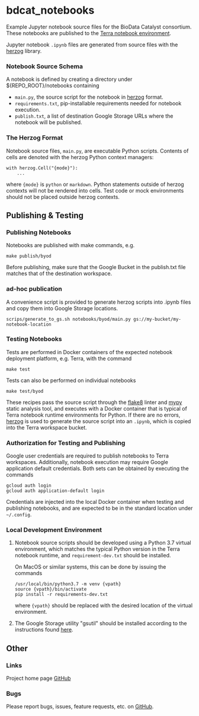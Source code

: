 # bdcat_notebooks
Example Jupyter notebook source files for the BioData Catalyst consortium. These notebooks are published to the
[Terra notebook environment](https://support.terra.bio/hc/en-us/articles/360027237871-Terra-s-Jupyter-Notebooks-environment-Part-I-Key-components).

Jupyter notebook `.ipynb` files are generated from source files with the
[herzog](https://github.com/xbrianh/herzog) library. 

### Notebook Source Schema
A notebook is defined by creating a directory under ${REPO_ROOT}/notebooks containing
  - `main.py`, the source script for the notebook in [herzog](https://github.com/xbrianh/herzog) format.
  - `requirements.txt`, pip-installable requirements needed for notebook execution.
  - `publish.txt`, a list of destination Google Storage URLs where the notebook will be published.

### The Herzog Format
Notebook source files, `main.py`, are executable Python scripts. Contents of cells are denoted with the herzog
Python context managers:
```
with herzog.Cell("{mode}"):
	...
```
where `{mode}` is `python` or `markdown`. Python statements outside of herzog contexts will not be rendered into
cells. Test code or mock environments should not be placed outside herzog contexts.

## Publishing & Testing

### Publishing Notebooks
Notebooks are published with make commands, e.g.
```
make publish/byod
```
Before publishing, make sure that the Google Bucket in the publish.txt file matches that of the destination workspace. 

### ad-hoc publication
A convenience script is provided to generate herzog scripts into .ipynb files and copy them into Google Storage
locations.
```
scrips/generate_to_gs.sh notebooks/byod/main.py gs://my-bucket/my-notebook-location
```

### Testing Notebooks
Tests are performed in Docker containers of the expected notebook deployment platform, e.g. Terra, with the command
```
make test
```

Tests can also be performed on individual notebooks
```
make test/byod
```

These recipes pass the source script through the [flake8](https://flake8.pycqa.org/en/latest/) linter and
[mypy](https://mypy.readthedocs.io/en/stable/) static analysis tool, and executes with a Docker container that is
typical of Terra notebook runtime environments for Python. If there are no errors,
[herzog](https://github.com/xbrianh/herzog) is used to generate the source script into an `.ipynb`, which is copied
into the Terra workspace bucket.

### Authorization for Testing and Publishing

Google user credentials are required to publish notebooks to Terra workspaces. Additionally, notebook execution may
require Google application default credentials. Both sets can be obtained by executing the commands
```
gcloud auth login
gcloud auth application-default login
```

Credentials are injected into the local Docker container when testing and publishing notebooks, and are expected to be
in the standard location under `~/.config`.

### Local Development Environment

1. Notebook source scripts should be developed using a Python 3.7 virtual environment, which matches the typical Python version
   in the Terra notebook runtime, and `requirement-dev.txt` should be installed.

   On MacOS or similar systems, this can be done by issuing the commands
   ```
   /usr/local/bin/python3.7 -m venv {vpath}
   source {vpath}/bin/activate
   pip install -r requirements-dev.txt
   ```
   where `{vpath}` should be replaced with the desired location of the virtual environment.

2. The Google Storage utility "gsutil" should be installed according to the instructions found
   [here](https://cloud.google.com/storage/docs/gsutil_install).

## Other
### Links
Project home page [GitHub](https://github.com/DataBiosphere/bdcat_notebooks)  

### Bugs
Please report bugs, issues, feature requests, etc. on [GitHub](https://github.com/DataBiosphere/bdcat_notebooks).
